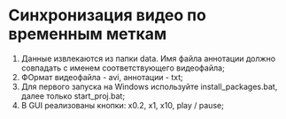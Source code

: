 # Синхронизация видео по временным меткам
1. Данные извлекаются из папки data. Имя файла аннотации должно совпадать с именем соответствующего видеофайла;
2. ФОрмат видеофайла - avi, аннотации - txt;
3. Для первого запуска на Windows используйте install_packages.bat, далее только start_proj.bat;
4. В GUI реализованы кнопки: x0.2, x1, x10, play / pause;
